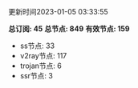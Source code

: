 更新时间2023-01-05 03:33:55

**总订阅: 45**
**总节点: 849**
**有效节点: 159**
- ss节点: 33
- v2ray节点: 117
- trojan节点: 6
- ssr节点: 3
